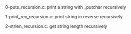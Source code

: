 0-puts_recursion.c:
    print a string with _putchar recursively

1-print_rev_recursion.c:
    print string in reverse recursively

2-strlen_recursion.c:
    get string length recursively

